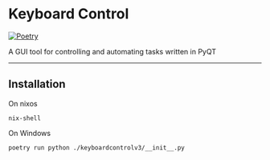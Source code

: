 # Keyboard Control

[![Poetry](https://img.shields.io/endpoint?url=https://python-poetry.org/badge/v0.json)](https://python-poetry.org/)

A GUI tool for controlling and automating tasks written in PyQT 

---
## Installation

On nixos
```
nix-shell
```
On Windows
```
poetry run python ./keyboardcontrolv3/__init__.py

```
